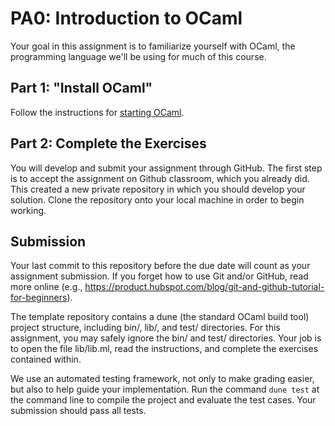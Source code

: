 # PA0: Introduction to OCaml

Your goal in this assignment is to familiarize yourself with OCaml, the programming language we'll be using for much of this course.

## Part 1: "Install OCaml"

Follow the instructions for [starting OCaml](https://github.com/drchangliu/cs3200f23/blob/main/starting-ocaml.md).

## Part 2: Complete the Exercises

You will develop and submit your assignment through GitHub. 
The first step is to accept the assignment on Github classroom, which you already did.
This created a new private repository in which you should develop your solution. Clone the repository onto your local machine in order to begin working. 

## Submission
Your last commit to this repository before the due date will count as your assignment submission. If you forget how to use Git and/or GitHub, read more online (e.g., https://product.hubspot.com/blog/git-and-github-tutorial-for-beginners).

The template repository contains a dune (the standard OCaml build tool) project structure, including bin/, lib/, and test/ directories. For this assignment, you may safely ignore the bin/ and test/ directories. Your job is to open the file lib/lib.ml, read the instructions, and complete the exercises contained within.

We use an automated testing framework, not only to make grading easier, but also to help guide your implementation. Run the command `dune test` at the command line to compile the project and evaluate the test cases. Your submission should pass all tests.



